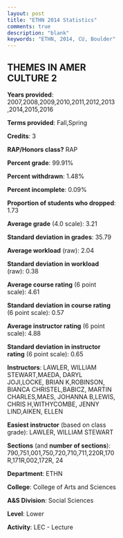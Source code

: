 ```yaml
---
layout: post
title: "ETHN 2014 Statistics"
comments: true
description: "blank"
keywords: "ETHN, 2014, CU, Boulder"
--- 
```

<head>
<script src="https://ajax.googleapis.com/ajax/libs/jquery/2.1.3/jquery.min.js"></script>
<script src="https://dl.dropboxusercontent.com/s/pc42nxpaw1ea4o9/highcharts.js?dl=0"></script>
<!-- <script src="../assets/js/highcharts.js"></script> -->
<style type="text/css">@font-face {
	font-family: "Bebas Neue";
	src: url(https://www.filehosting.org/file/details/544349/BebasNeue%20Regular.otf) format("opentype");
	}
	h1.Bebas { 
		font-family: "Bebas Neue", Verdana, Tahoma;
	}
</style>
</head>
<body>
	<div id="container" style="float: right; width: 45%; height: 88%; margin-left: 2.5%; margin-right: 2.5%;"></div>
	<script language="JavaScript">
		$(document).ready(function() {
		var chart = {type: 'column'};
		var title = {text: 'Grade Distribution'};
		var xAxis = {categories: ['A','B','C','D','F'],crosshair: true};
		var yAxis = {min: 0,title: {text: 'Percentage'}};
		var tooltip = {headerFormat: '<center><b><span style="font-size:20px">{point.key}</span></b></center>',
		               pointFormat: '<td style="padding:0"><b>{point.y:.1f}%</b></td>',
		               footerFormat: '</table>',shared: true,useHTML: true};
		var plotOptions = {column: {pointPadding: 0.0,borderWidth: 0}};  
		var credits = {enabled: false};var series= [{name: 'Percent',data: [45.99,36.99,12.33,2.35,2.35,]}];
		var json = {};
		json.chart = chart;
		json.title = title;
		json.tooltip = tooltip;
		json.xAxis = xAxis;
		json.yAxis = yAxis;  
		json.series = series;
		json.plotOptions = plotOptions;  
		json.credits = credits;
		$('#container').highcharts(json);
	});
	</script>
</body>
			   
## THEMES IN AMER CULTURE 2

**Years provided**: 2007,2008,2009,2010,2011,2012,2013,2014,2015,2016

**Terms provided**: Fall,Spring

**Credits**: 3

**RAP/Honors class?** RAP

**Percent grade**: 99.91%

**Percent withdrawn**: 1.48%

**Percent incomplete**: 0.09%

**Proportion of students who dropped**: 1.73

**Average grade** (4.0 scale): 3.21

**Standard deviation in grades**: 35.79

**Average workload** (raw): 2.04

**Standard deviation in workload** (raw): 0.38

**Average course rating** (6 point scale): 4.61

**Standard deviation in course rating** (6 point scale): 0.57

**Average instructor rating** (6 point scale): 4.88

**Standard deviation in instructor rating** (6 point scale): 0.65

**Instructors**: LAWLER, WILLIAM STEWART,MAEDA, DARYL JOJI,LOCKE, BRIAN K,ROBINSON, BIANCA CHRISTEL,BABICZ, MARTIN CHARLES,MAES, JOHANNA B,LEWIS, CHRIS H,WITHYCOMBE, JENNY LIND,AIKEN, ELLEN

**Easiest instructor** (based on class grade): LAWLER, WILLIAM STEWART

**Sections** (and **number of sections**): 790,751,001,750,720,710,711,220R,170R,171R,002,172R, 24

**Department**: ETHN

**College**: College of Arts and Sciences

**A&S Division**: Social Sciences

**Level**: Lower

**Activity**: LEC - Lecture